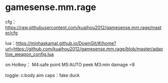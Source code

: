 # gamesense.mm.rage
cfg：https://raw.githubusercontent.com/kuaihou2012/gamesense.mm.rage/master/cfg

lua：https://minhaskamal.github.io/DownGit/#/home?url=https://github.com/kuaihou2012/gamesense.mm.rage/blob/master/adaptive_weapon_config.lua

on Hotkey：
M4:safe point
M5:AUTO peek
M3:min damage =8

toggle:
c:body aim
caps：fake duck
